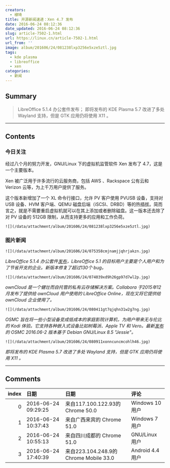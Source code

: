 ```yaml
---
creators:
  - 棣琦
title: 开源新闻速递：Xen 4.7 发布
date: 2016-06-24 08:12:36
date_updated: 2016-06-24 08:12:36
slug: article-7502-1.html
url: https://linux.cn/article-7502-1.html
url_from: ''
image: album/201606/24/081238lxp3256e5xze5ztl.jpg
tags:
  - kde plasma
  - libreoffice
  - xen
categories:
  - 新闻
---
```


## Summary

> LibreOffice 5.1.4 办公套件发布；
> 即将发布的 KDE Plasma 5.7 改进了多处 Wayland 支持，但是 GTK 应用仍将使用 X11 。

***

<!-- more -->

## Contents

### 今日关注

经过八个月的努力开发，GNU/Linux 下的虚拟机监管软件 Xen 发布了 4.7，这是一个主要版本。

Xen 被广泛用于许多流行的云服务商，包括 AWS 、Rackspace 公有云和 Verizon 云等，为上千万用户提供了服务。

这个版本新增加了一个 XL 命令行接口，允许 PV 客户使用 PVUSB 设备，支持对 USB 设备、HVM 客户端、QEMU 磁盘后端（iSCSI、DRBD）等的热插拔。简而言之，就是不需要重启虚拟机就可以在其上添加或者删除磁盘。这一版本还去除了对 PV 设备的 512GB 限制，从而支持更多的应用和工作负荷。

`![](/data/attachment/album/201606/24/081238lxp3256e5xze5ztl.jpg)`

### 图片新闻

`![](/data/attachment/album/201606/24/075358cmjnamjjqhrjakzn.jpg)`

*LibreOffice 5.1.4 办公套件[发布](https://blog.documentfoundation.org/blog/2016/06/23/libreoffice-5-1-4-available-for-download/)，LibreOffice 5.1 的目标用户主要是个人用户和为了节省开支的企业。新版本修复了超过130个 bug。*

`![](/data/attachment/album/201606/24/074039xd9h26gp97d7wl2p.jpg)`

*ownCloud 是一个健壮而自托管的私有云存储解决方案。Collabora 于2015年12月发布了提供给 ownCloud 用户使用的 LibreOffice Online，现在又将它提供给 ownCloud 企业使用了。*

`![](/data/attachment/album/201606/24/080411gt7qjqhn31w2g7ng.jpg)`

*OSMC 旨在将一些小型设备变成低成本的家庭影院计算机，为用户带来无与伦比的 Kodi 体验。它支持各种嵌入式设备比如树莓派、Apple TV 和 Vero。最新[发布](https://osmc.tv/2016/06/osmcs-june-update-is-here/)的 OSMC 2016.06-2 版本基于 Debian GNU/Linux 8.5 "Jessie"。*

`![](/data/attachment/album/201606/24/080911xonncuncmcohlh46.jpg)`

*即将发布的 KDE Plasma 5.7 改进了多处 Wayland 支持，但是 GTK 应用仍将使用 X11 。*

***

## Comments

|   index | 日期                | 日期                                                    | 评论                                                                              |
|--------:|:--------------------|:--------------------------------------------------------|:----------------------------------------------------------------------------------|
|       0 | 2016-06-24 09:29:25 | 来自117.100.122.93的 Chrome 50.0|Windows 10 用户        | 不明白是不是wayland还不成熟？目前主流de没有默认使用wayland的，x11赶紧淘汰吧       |
|       1 | 2016-06-24 10:37:43 | 来自广西来宾的 Chrome 51.0|Windows 7 用户               | KDE怎么会有GTK应用                                                                |
|       2 | 2016-06-24 10:55:13 | 来自四川成都的 Chrome 51.0|GNU/Linux 用户               | 无论是 Gnome 还是 KDE，都可以在安装了必须依赖包的前提下彼此运行对方框架下的程序。 |
|       3 | 2016-06-24 17:40:39 | 来自223.104.248.9的 Chrome Mobile 33.0|Android 4.4 用户 | 等plasma5.7发布了我就把gnome换成kde，，，然后等eOS0.4发布了我就把arch换成eOS      |
